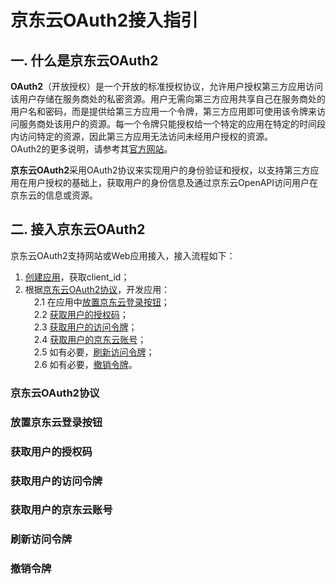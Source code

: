 # 京东云OAuth2接入指引
## 一. 什么是京东云OAuth2
**OAuth2**（开放授权）是一个开放的标准授权协议，允许用户授权第三方应用访问该用户存储在服务商处的私密资源。用户无需向第三方应用共享自己在服务商处的用户名和密码，而是提供给第三方应用一个令牌，第三方应用即可使用该令牌来访问服务商处该用户的资源。每一个令牌只能授权给一个特定的应用在特定的时间段内访问特定的资源，因此第三方应用无法访问未经用户授权的资源。</br>
OAuth2的更多说明，请参考其[官方网站](https://oauth.net/2/)。</br>

**京东云OAuth2**采用OAuth2协议来实现用户的身份验证和授权，以支持第三方应用在用户授权的基础上，获取用户的身份信息及通过京东云OpenAPI访问用户在京东云的信息或资源。</br>

## 二. 接入京东云OAuth2
京东云OAuth2支持网站或Web应用接入，接入流程如下：</br>
1. [创建应用]()，获取client_id；</br>
2. 根据[京东云OAuth2协议](#0)，开发应用：</br>
&emsp;2.1 在应用中[放置京东云登录按钮](#1)；</br>
&emsp;2.2 [获取用户的授权码](#2)；</br>
&emsp;2.3 [获取用户的访问令牌](#3)；</br>
&emsp;2.4 [获取用户的京东云账号](#4)；</br>
&emsp;2.5 如有必要，[刷新访问令牌](#5)；</br>
&emsp;2.6 如有必要，[撤销令牌](#6)。</br>


<h3 id="0">京东云OAuth2协议</h3>

<h3 id="1">放置京东云登录按钮</h3>

<h3 id="2">获取用户的授权码</h3>

<h3 id="3">获取用户的访问令牌</h3>

<h3 id="4">获取用户的京东云账号</h3>

<h3 id="5">刷新访问令牌</h3>

<h3 id="6">撤销令牌</h3>

